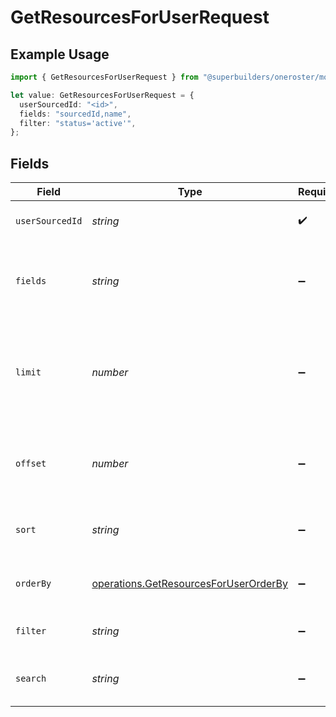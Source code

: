 # GetResourcesForUserRequest

## Example Usage

```typescript
import { GetResourcesForUserRequest } from "@superbuilders/oneroster/models/operations";

let value: GetResourcesForUserRequest = {
  userSourcedId: "<id>",
  fields: "sourcedId,name",
  filter: "status='active'",
};
```

## Fields

| Field                                                                                          | Type                                                                                           | Required                                                                                       | Description                                                                                    | Example                                                                                        |
| ---------------------------------------------------------------------------------------------- | ---------------------------------------------------------------------------------------------- | ---------------------------------------------------------------------------------------------- | ---------------------------------------------------------------------------------------------- | ---------------------------------------------------------------------------------------------- |
| `userSourcedId`                                                                                | *string*                                                                                       | :heavy_check_mark:                                                                             | The sourcedId of the user                                                                      |                                                                                                |
| `fields`                                                                                       | *string*                                                                                       | :heavy_minus_sign:                                                                             | Comma-separated list of fields to include in the response                                      | sourcedId,name                                                                                 |
| `limit`                                                                                        | *number*                                                                                       | :heavy_minus_sign:                                                                             | The maximum number of items to return in the paginated response                                | 100                                                                                            |
| `offset`                                                                                       | *number*                                                                                       | :heavy_minus_sign:                                                                             | The number of items to skip in the paginated response                                          | 0                                                                                              |
| `sort`                                                                                         | *string*                                                                                       | :heavy_minus_sign:                                                                             | The field to sort the response by                                                              |                                                                                                |
| `orderBy`                                                                                      | [operations.GetResourcesForUserOrderBy](../../models/operations/getresourcesforuserorderby.md) | :heavy_minus_sign:                                                                             | The order to sort the response by                                                              |                                                                                                |
| `filter`                                                                                       | *string*                                                                                       | :heavy_minus_sign:                                                                             | The filter to apply to the response                                                            | status='active'                                                                                |
| `search`                                                                                       | *string*                                                                                       | :heavy_minus_sign:                                                                             | The search query to apply to the response                                                      |                                                                                                |
